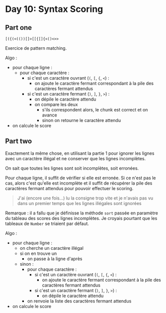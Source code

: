 # Day 10: Syntax Scoring

## Part one

```
[({(<(())[]>[[{[]{<()<>>
```

Exercice de pattern matching.

Algo :
- pour chaque ligne :
  - pour chaque caractère :
    - si c'est un caractère ouvrant (`(`, `[`, `{`, `<`) :
      - on ajoute le caractère fermant correspondant à la pile des caractères fermant attendus
    - si c'est un caractère fermant (`)`, `]`, `}`, `>`) :
      - on dépile le caractère attendu
      - on compare les deux
        - s'ils correspondent alors, le chunk est correct et on avance
        - sinon on retourne le caractère attendu
- on calcule le score

## Part two

Exactement la même chose, en utilisant la partie 1 pour ignorer les lignes avec un caractère illégal et ne conserver que les lignes incomplètes.

On sait que toutes les lignes sont soit incomplètes, soit erronées.

Pour chaque ligne, il suffit de vérifier si elle est erronée. Si ce n'est pas le cas, alors c'est qu'elle est incomplète et il suffit de récupérer la pile des caractères fermant attendus pour pouvoir effectuer le scoring.

> J'ai (encore une fois…) lu la consigne trop vite et je n'avais pas vu dans un premier temps que les lignes illégales sont ignorées

Remarque : il a fallu que je définisse la méthode `sort` passée en paramètre du tableau des scores des lignes incomplètes. Je croyais pourtant que les tableaux de `Number` se triaient par défaut.

Algo :
- pour chaque ligne :
  - on cherche un caractère illégal
  - si on en trouve un
    - on passe à la ligne d'après
  - sinon :
    - pour chaque caractère :
      - si c'est un caractère ouvrant (`(`, `[`, `{`, `<`) :
        - on ajoute le caractère fermant correspondant à la pile des caractères fermant attendus
      - si c'est un caractère fermant (`)`, `]`, `}`, `>`) :
        - on dépile le caractère attendu
    - on renvoie la liste des caractères fermant attendus
- on calcule le score
